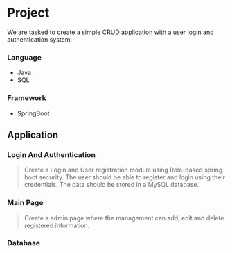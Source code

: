 # Project  

We are tasked to create a simple CRUD application with a user login and authentication system.

### Language  
- Java
- SQL


### Framework
- SpringBoot


## Application

### Login And Authentication

>Create a Login and User registration module using Role-based spring boot security. The user should be able to register and login using their credentials. The data should be stored in a MySQL database.


### Main Page

>Create a admin page where the management can add, edit and delete registered information.


### Database
